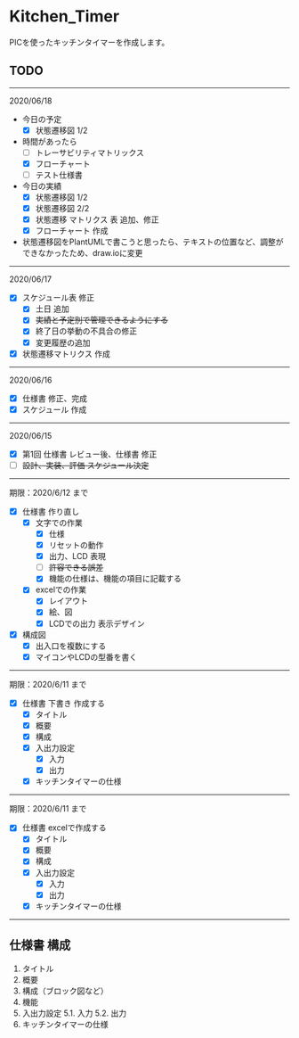 # Kitchen_Timer

PICを使ったキッチンタイマーを作成します。

## TODO

---

2020/06/18

- 今日の予定
  - [x] 状態遷移図 1/2

- 時間があったら
  - [ ] トレーサビリティマトリックス
  - [x] フローチャート
  - [ ] テスト仕様書

- 今日の実績
  - [x] 状態遷移図 1/2
  - [x] 状態遷移図 2/2
  - [x] 状態遷移 マトリクス 表 追加、修正
  - [x] フローチャート 作成

- 状態遷移図をPlantUMLで書こうと思ったら、テキストの位置など、調整ができなかったため、draw.ioに変更

---

2020/06/17

- [x] スケジュール表 修正
  - [x] 土日 追加
  - [x] ~~実績と予定別で管理できるようにする~~
  - [x] 終了日の挙動の不具合の修正
  - [x] 変更履歴の追加

- [x] 状態遷移マトリクス 作成

---

2020/06/16

- [x] 仕様書 修正、完成
- [x] スケジュール 作成

---

2020/06/15

- [x] 第1回 仕様書 レビュー後、仕様書 修正
- [ ] ~~設計、実装、評価 スケジュール決定~~

---

期限：2020/6/12 まで

- [x] 仕様書 作り直し
  - [x] 文字での作業
    - [x] 仕様
    - [x] リセットの動作
    - [x] 出力、LCD 表現
    - [ ] ~~許容できる誤差~~
    - [x] 機能の仕様は、機能の項目に記載する
  - [x] excelでの作業
    - [x] レイアウト
    - [x] 絵、図
    - [x] LCDでの出力 表示デザイン
- [x] 構成図
  - [x] 出入口を複数にする
  - [x] マイコンやLCDの型番を書く

---

期限：2020/6/11 まで

- [x] 仕様書 下書き 作成する
  - [x] タイトル
  - [x] 概要
  - [x] 構成
  - [x] 入出力設定
    - [x] 入力
    - [x] 出力
  - [x] キッチンタイマーの仕様

---

期限：2020/6/11 まで

- [x] 仕様書 excelで作成する
  - [x] タイトル
  - [x] 概要
  - [x] 構成
  - [x] 入出力設定
    - [x] 入力
    - [x] 出力
  - [x] キッチンタイマーの仕様

---

## 仕様書 構成

1. タイトル
2. 概要
3. 構成（ブロック図など）
4. 機能
5. 入出力設定
  5.1. 入力
  5.2. 出力
6. キッチンタイマーの仕様
